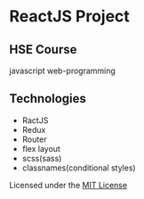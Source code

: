 # ReactJS Project
## HSE Course

javascript web-programming

## Technologies
- RactJS
- Redux
- Router
- flex layout
- scss(sass)
- classnames(conditional styles)

Licensed under the [MIT License](LICENSE)
